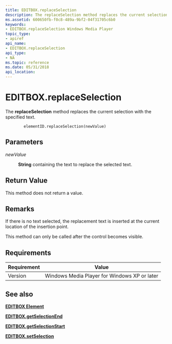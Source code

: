 ```yaml
---
title: EDITBOX.replaceSelection
description: The replaceSelection method replaces the current selection with the specified text.
ms.assetid: 600650fb-f0c8-489a-9bf2-04f31705c6b0
keywords:
- EDITBOX.replaceSelection Windows Media Player
topic_type:
- apiref
api_name:
- EDITBOX.replaceSelection
api_type:
- NA
ms.topic: reference
ms.date: 05/31/2018
api_location: 
---
```


# EDITBOX.replaceSelection

The **replaceSelection** method replaces the current selection with the specified text.

``` syntax
        elementID.replaceSelection(newValue)
```

## Parameters

<dl> <dt>

<span id="newValue"></span><span id="newvalue"></span><span id="NEWVALUE"></span>*newValue*
</dt> <dd>

**String** containing the text to replace the selected text.

</dd> </dl>

## Return Value

This method does not return a value.

## Remarks

If there is no text selected, the replacement text is inserted at the current location of the insertion point.

This method can only be called after the control becomes visible.

## Requirements



| Requirement | Value |
|--------------------|---------------------------------------------------------|
| Version<br/> | Windows Media Player for Windows XP or later<br/> |



## See also

<dl> <dt>

[**EDITBOX Element**](editbox-element.md)
</dt> <dt>

[**EDITBOX.getSelectionEnd**](editbox-getselectionend.md)
</dt> <dt>

[**EDITBOX.getSelectionStart**](editbox-getselectionstart.md)
</dt> <dt>

[**EDITBOX.setSelection**](editbox-setselection.md)
</dt> </dl>

 

 





